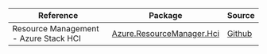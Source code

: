 | Reference | Package | Source |
|---|---|---|
|Resource Management - Azure Stack HCI|[Azure.ResourceManager.Hci](https://www.nuget.org/packages/Azure.ResourceManager.Hci)|[Github](https://github.com/Azure/azure-sdk-for-net/blob/main/sdk/azurestackhci/Azure.ResourceManager.Hci)|
